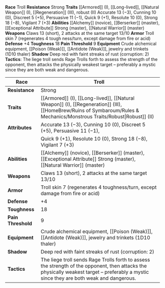 **Race** Troll 
**Resistance** Strong 
**Traits** [[Armored]] (I), [[Long-lived]], [[Natural Weapon]] (I), [[Regeneration]] (III), robust (II) 
Accurate 13 (−3), Cunning 10 (0), Discreet 5 (+5), Persuasive 11 (−1), Quick 9 (+1), Resolute 10 (0), Strong 18 (−8), Vigilant 7 (+3) 
**Abilities** [[Alchemy]] (novice), [[Berserker]] (master), [[Exceptional Attribute]] Strong (master), [[Natural Warrior]] (master)
**Weapons** Claws 13 (short), 2 attacks at the same target 13/10 
**Armor** Troll skin 7 (regenerates 4 tough ness/turn, except damage from fire or acid) 
**Defense** +4 
**Toughness** 18 
**Pain Threshold** 9 
**Equipment** Crude alchemical equipment, [[Poison (Weak)]], [[Antidote (Weak)]], jewelry and trinkets (1D10 thaler) 
**Shadow** Deep red with faint streaks of rust (corruption: 2) 
**Tactics**: The liege troll sends Rage Trolls forth to assess the strength of the opponent, then attacks the physically weakest target – preferably a mystic since they are both weak and dangerous.

| **Race**           | Troll                                                                                                                                                                                    |
| ------------------ | ---------------------------------------------------------------------------------------------------------------------------------------------------------------------------------------- |
| **Resistance**     | Strong                                                                                                                                                                                   |
| **Traits**         | [[Armored]] (I), [[Long-lived]], [[Natural Weapon]] (I), [[Regeneration]] (III), [[HomeBrew/Ruins of Symbaroum/Rules & Mechanics/Monstrous Traits/Robust\|Robust]] (II)                  |
| **Attributes**     | Accurate 13 (−3), Cunning 10 (0), Discreet 5 (+5), Persuasive 11 (−1),                                                                                                                   |
|                    | Quick 9 (+1), Resolute 10 (0), Strong 18 (−8), Vigilant 7 (+3)                                                                                                                           |
| **Abilities**      | [[Alchemy]] (novice), [[Berserker]] (master), [[Exceptional Attribute]] Strong (master), [[Natural Warrior]] (master)                                                                    |
| **Weapons**        | Claws 13 (short), 2 attacks at the same target 13/10                                                                                                                                     |
| **Armor**          | Troll skin 7 (regenerates 4 toughness/turn, except damage from fire or acid)                                                                                                             |
| **Defense**        | +4                                                                                                                                                                                       |
| **Toughness**      | 18                                                                                                                                                                                       |
| **Pain Threshold** | 9                                                                                                                                                                                        |
| **Equipment**      | Crude alchemical equipment, [[Poison (Weak)]], [[Antidote (Weak)]], jewelry and trinkets (1D10 thaler)                                                                                   |
| **Shadow**         | Deep red with faint streaks of rust (corruption: 2)                                                                                                                                      |
| **Tactics**        | The liege troll sends Rage Trolls forth to assess the strength of the opponent, then attacks the physically weakest target – preferably a mystic since they are both weak and dangerous. |
